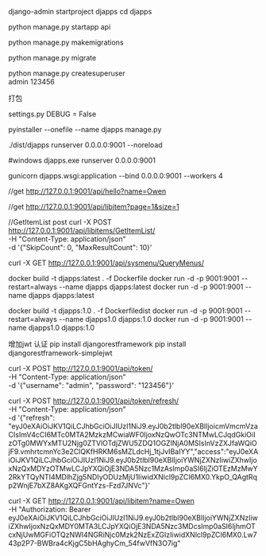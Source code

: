 django-admin startproject djapps
cd djapps

python manage.py startapp api




python manage.py makemigrations

python manage.py migrate 

python manage.py createsuperuser   
    admin 123456




打包

settings.py
     DEBUG = False

pyinstaller --onefile --name djapps manage.py



./dist/djapps runserver 0.0.0.0:9001 --noreload



#windows djapps.exe runserver 0.0.0.0:9001

gunicorn djapps.wsgi:application --bind 0.0.0.0:9001 --workers 4


//get
http://127.0.0.1:9001/api/hello?name=Owen

//get
http://127.0.0.1:9001/api/libitem?page=1&size=1

//GetItemList  post
curl -X POST http://127.0.0.1:9001/api/libitems/GetItemList/ \
     -H "Content-Type: application/json" \
     -d '{"SkipCount": 0, "MaxResultCount": 10}'

curl -X GET http://127.0.0.1:9001/api/sysmenu/QueryMenus/



docker build -t djapps:latest . -f Dockerfile
docker run -d -p 9001:9001 --restart=always   --name djapps djapps:latest
docker run -d -p 9001:9001    --name djapps djapps:latest




docker build -t djapps:1.0 . -f Dockerfiledist
docker run -d -p 9001:9001 --restart=always   --name djapps1.0 djapps:1.0
docker run -d -p 9001:9001   --name djapps1.0 djapps:1.0





增加jwt 认证
pip install djangorestframework
pip install djangorestframework-simplejwt


curl -X POST http://127.0.0.1:9001/api/token/ \
     -H "Content-Type: application/json" \
     -d '{"username": "admin", "password": "123456"}'



curl -X POST http://127.0.0.1:9001/api/token/refresh/ \
     -H "Content-Type: application/json" \
     -d '{"refresh": "eyJ0eXAiOiJKV1QiLCJhbGciOiJIUzI1NiJ9.eyJ0b2tlbl90eXBlIjoicmVmcmVzaCIsImV4cCI6MTc0MTA2MzkzMCwiaWF0IjoxNzQwOTc3NTMwLCJqdGkiOiIzOTg0MWYxMTU2Njg0ZTVlOTdjZWU5ZDQ1OGZlNjA0MSIsInVzZXJfaWQiOjF9.vmhrtcmnYc3e2ClQKfHRKM6sMZLdcHj_1tjJvIBaIYY","access":"eyJ0eXAiOiJKV1QiLCJhbGciOiJIUzI1NiJ9.eyJ0b2tlbl90eXBlIjoiYWNjZXNzIiwiZXhwIjoxNzQxMDYzOTMwLCJpYXQiOjE3NDA5Nzc1MzAsImp0aSI6IjZiOTEzMzMwY2RkYTQyNTI4MDlhZjg5NDIyODUzMjU1IiwidXNlcl9pZCI6MX0.YkpO_QAgtRqp2WnjE7bXZ8AKgXQFGntYzs-Fzd7JNVc"}'

curl -X GET http://127.0.0.1:9001/api/libitem?name=Owen \
     -H "Authorization: Bearer eyJ0eXAiOiJKV1QiLCJhbGciOiJIUzI1NiJ9.eyJ0b2tlbl90eXBlIjoiYWNjZXNzIiwiZXhwIjoxNzQxMDY0MTA3LCJpYXQiOjE3NDA5Nzc3MDcsImp0aSI6IjhmOTcxNjUwMGFiOTQzNWI4NGRiNjc0Mzk2NzExZGIzIiwidXNlcl9pZCI6MX0.Lw743p2P7-BWBra4cKjgC5bHAghyCm_54fwVfN3O7ig"

